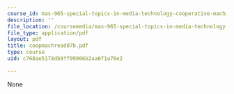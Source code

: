 ```yaml
---
course_id: mas-965-special-topics-in-media-technology-cooperative-machines-fall-2003
description: ''
file_location: /coursemedia/mas-965-special-topics-in-media-technology-cooperative-machines-fall-2003/c768ae5178db9ff99006b2aa6f1a76e2_coopmachread07b.pdf
file_type: application/pdf
layout: pdf
title: coopmachread07b.pdf
type: course
uid: c768ae5178db9ff99006b2aa6f1a76e2

---
```

None